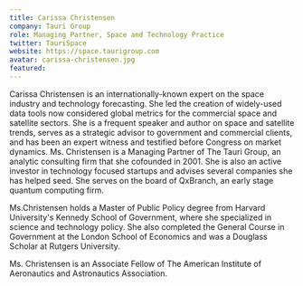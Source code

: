 ```yaml
---
title: Carissa Christensen
company: Tauri Group
role: Managing Partner, Space and Technology Practice
twitter: TauriSpace
website: https://space.taurigroup.com
avatar: carissa-christensen.jpg
featured:
---
```

Carissa Christensen is an internationally-known expert on the space industry and technology forecasting. She led the creation of widely-used data tools now considered global metrics for the commercial space and satellite sectors. She is a frequent speaker and author on space and satellite trends, serves as a strategic advisor to government and commercial clients, and has been an expert witness and testified before Congress on market dynamics. Ms. Christensen is a Managing Partner of The Tauri Group, an analytic consulting firm that she cofounded in 2001. She is also an active investor in technology focused startups and advises several companies she has helped seed. She serves on the board of QxBranch, an early stage quantum computing firm.

Ms.Christensen holds a Master of Public Policy degree from Harvard University's Kennedy School of Government, where she specialized in science and technology policy. She also completed the General Course in Government at the London School of Economics and was a Douglass Scholar at Rutgers University.

Ms. Christensen is an Associate Fellow of The American Institute of Aeronautics and Astronautics Association.
